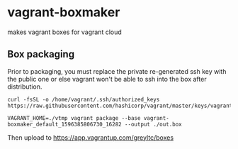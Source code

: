 # vagrant-boxmaker
makes vagrant boxes for vagrant cloud


## Box packaging
Prior to packaging, you must replace the private re-generated ssh key with the public one or else vagrant won't be able to ssh into the box after distribution.
```
curl -fsSL -o /home/vagrant/.ssh/authorized_keys https://raw.githubusercontent.com/hashicorp/vagrant/master/keys/vagrant.pub
```

```
VAGRANT_HOME=./vtmp vagrant package --base vagrant-boxmaker_default_1596385806730_16282 --output ./out.box
```
Then upload to https://app.vagrantup.com/greyltc/boxes
